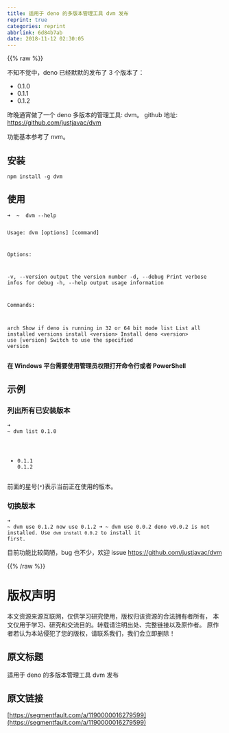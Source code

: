 ```yaml
---
title: 适用于 deno 的多版本管理工具 dvm 发布
reprint: true
categories: reprint
abbrlink: 6d84b7ab
date: 2018-11-12 02:30:05
---
```


{{% raw %}}
<p>&#x4E0D;&#x77E5;&#x4E0D;&#x89C9;&#x4E2D;&#xFF0C;deno &#x5DF2;&#x7ECF;&#x9ED8;&#x9ED8;&#x7684;&#x53D1;&#x5E03;&#x4E86; 3 &#x4E2A;&#x7248;&#x672C;&#x4E86;&#xFF1A;</p><ul><li>0.1.0</li><li>0.1.1</li><li>0.1.2</li></ul><p>&#x6628;&#x665A;&#x901A;&#x5BB5;&#x505A;&#x4E86;&#x4E00;&#x4E2A; deno &#x591A;&#x7248;&#x672C;&#x7684;&#x7BA1;&#x7406;&#x5DE5;&#x5177;: dvm&#x3002; github &#x5730;&#x5740;: <a href="https://github.com/justjavac/dvm" rel="nofollow noreferrer">https://github.com/justjavac/dvm</a></p><p>&#x529F;&#x80FD;&#x57FA;&#x672C;&#x53C2;&#x8003;&#x4E86; nvm&#x3002;</p><h2>&#x5B89;&#x88C5;</h2><pre><code class="bash">npm install -g dvm</code></pre><h2>&#x4F7F;&#x7528;</h2><pre><code class="bash">&#x279C;  ~  dvm --help

Usage: dvm [options] [command]

Options:

  -v, --version      output the version number
  -d, --debug        Print verbose infos for debug
  -h, --help         output usage information

Commands:

  arch               Show if deno is running in 32 or 64 bit mode
  list               List all installed versions
  install &lt;version&gt;  Install deno &lt;version&gt;
  use [version]      Switch to use the specified version</code></pre><p><strong>&#x5728; Windows &#x5E73;&#x53F0;&#x9700;&#x8981;&#x4F7F;&#x7528;&#x7BA1;&#x7406;&#x5458;&#x6743;&#x9650;&#x6253;&#x5F00;&#x547D;&#x4EE4;&#x884C;&#x6216;&#x8005; PowerShell</strong></p><h2>&#x793A;&#x4F8B;</h2><h3>&#x5217;&#x51FA;&#x6240;&#x6709;&#x5DF2;&#x5B89;&#x88C5;&#x7248;&#x672C;</h3><pre><code class="bash">&#x279C;  ~  dvm list
   0.1.0
*  0.1.1
   0.1.2</code></pre><p>&#x524D;&#x9762;&#x7684;&#x661F;&#x53F7;(<code>*</code>)&#x8868;&#x793A;&#x5F53;&#x524D;&#x6B63;&#x5728;&#x4F7F;&#x7528;&#x7684;&#x7248;&#x672C;&#x3002;</p><h3>&#x5207;&#x6362;&#x7248;&#x672C;</h3><pre><code class="bash">&#x279C;  ~  dvm use 0.1.2
now use 0.1.2
&#x279C;  ~  dvm use 0.0.2
deno v0.0.2 is not installed. Use `dvm install 0.0.2` to install it first.</code></pre><p>&#x76EE;&#x524D;&#x529F;&#x80FD;&#x6BD4;&#x8F83;&#x7B80;&#x964B;&#xFF0C;bug &#x4E5F;&#x4E0D;&#x5C11;&#xFF0C;&#x6B22;&#x8FCE; issue <a href="https://github.com/justjavac/dvm" rel="nofollow noreferrer">https://github.com/justjavac/dvm</a></p>
{{% /raw %}}

# 版权声明
本文资源来源互联网，仅供学习研究使用，版权归该资源的合法拥有者所有，
本文仅用于学习、研究和交流目的。转载请注明出处、完整链接以及原作者。
原作者若认为本站侵犯了您的版权，请联系我们，我们会立即删除！

## 原文标题
适用于 deno 的多版本管理工具 dvm 发布

## 原文链接
[https://segmentfault.com/a/1190000016279599](https://segmentfault.com/a/1190000016279599)

